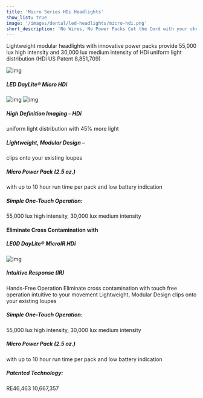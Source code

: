 ```yaml
---
title: 'Micro Series HDi Headlights'
show_list: true
image: '/images/dental/led-headlights/micro-hdi.png'
short_description: 'No Wires, No Power Packs Cut the Cord with your choice of two WireLess HDi Headlights'
---
```


Lightweight modular headlights with innovative power packs provide 55,000 lux high intensity and 30,000 lux medium intensity of HDi uniform light distribution (HDi US Patent 8,851,709)

![img](https://www.designsforvision.com/DVIimg/HDiCompare.png)

##### LED DayLite® Micro HDi

![img](https://www.designsforvision.com/DentImg/LEDmicro-RUN-Hand.png) ![img](https://www.designsforvision.com/TodaysRDH/MicroHDi.png)

##### High Definition Imaging – HDi

uniform light distribution with 45% more light

##### Lightweight, Modular Design –

clips onto your existing loupes

##### Micro Power Pack (2.5 oz.)

with up to 10 hour run time per pack and low battery indication

##### Simple One-Touch Operation:

55,000 lux high intensity, 30,000 lux medium intensity

#### Eliminate Cross Contamination with

##### LE0D DayLite® MicroIR HDi

![img](https://www.designsforvision.com/DentImg/IRani-300x393.gif)

##### Intuitive Response (IR)

Hands-Free Operation
Eliminate cross contamination with
touch free operation intuitive to
your movement
Lightweight, Modular Design
clips onto your existing loupes

##### Simple One-Touch Operation:

55,000 lux high intensity, 30,000 lux medium intensity

##### Micro Power Pack (2.5 oz.)

with up to 10 hour run time per pack and low battery indication

##### Patented Technology:

RE46,463
10,667,357
